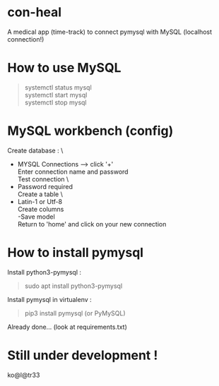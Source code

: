 # con-heal
A medical app (time-track) to connect pymysql with MySQL (localhost connection!)

# How to use MySQL

> systemctl status mysql \
> systemctl start mysql \
> systemctl stop mysql

# MySQL workbench (config)

Create database : \
- MYSQL Connections --> click '+' \
Enter connection name and password \
Test connection \
- Password required \
Create a table \
- Latin-1 or Utf-8 \
Create columns \
-Save model \
Return to 'home' and click on your new connection

# How to install pymysql

Install python3-pymysql :
> sudo apt install python3-pymysql

Install pymysql in virtualenv :
> pip3 install pymysql (or PyMySQL)

Already done... (look at requirements.txt)

# Still under development !

ko@l@tr33
